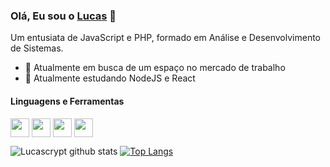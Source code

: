 ### Olá, Eu sou o [Lucas](https://www.linkedin.com/in/lucascrypt)  👋

Um entusiata de JavaScript e PHP, formado em Análise e Desenvolvimento de Sistemas.

- 🔭 Atualmente em busca de um espaço no mercado de trabalho
- 🌱 Atualmente estudando NodeJS e React

#### Linguagens e Ferramentas
<img  src="https://banner2.cleanpng.com/20180413/xlq/kisspng-web-development-php-software-developer-web-applica-create-5ad11121794b05.5974879215236508494968.jpg"  height = 30  align="center"/> <img  src="https://clipart.info/images/ccovers/1499794874html5-js-css3-logo-png.png"  height = 30 align="center"/> <img  src="https://upload.wikimedia.org/wikipedia/commons/thumb/a/a7/React-icon.svg/512px-React-icon.svg.png"  height = 30 align="center"/> <img src="https://www.pikpng.com/pngl/m/430-4309640_js-logo-nodejs-logo-clipart.png" height = 30 align="center"/>


![Lucascrypt github stats](https://github-readme-stats.vercel.app/api?username=lucascrypt&show_icons=true&theme=dracula) [![Top Langs](https://github-readme-stats.vercel.app/api/top-langs/?username=lucascrypt&layout=compact&theme=dracula)](https://github.com/anuraghazra/github-readme-stats)




